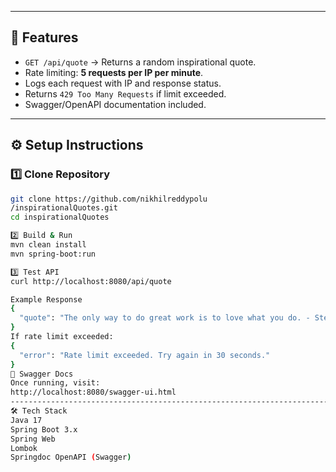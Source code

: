 ---

## 🚀 Features
- `GET /api/quote` → Returns a random inspirational quote.
- Rate limiting: **5 requests per IP per minute**.
- Logs each request with IP and response status.
- Returns `429 Too Many Requests` if limit exceeded.
- Swagger/OpenAPI documentation included.

------------------------------------------------

## ⚙️ Setup Instructions

### 1️⃣ Clone Repository
```sh
git clone https://github.com/nikhilreddypolu
/inspirationalQuotes.git
cd inspirationalQuotes

2️⃣ Build & Run
mvn clean install
mvn spring-boot:run

3️⃣ Test API
curl http://localhost:8080/api/quote

Example Response
{
  "quote": "The only way to do great work is to love what you do. - Steve Jobs"
}
If rate limit exceeded:
{
  "error": "Rate limit exceeded. Try again in 30 seconds."
}
📖 Swagger Docs
Once running, visit:
http://localhost:8080/swagger-ui.html
-------------------------------------------------------------------------
🛠️ Tech Stack
Java 17
Spring Boot 3.x
Spring Web
Lombok
Springdoc OpenAPI (Swagger)
